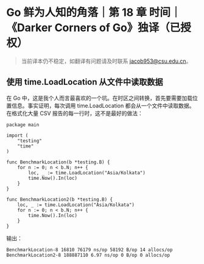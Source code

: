 # Go 鲜为人知的角落｜第 18 章 时间｜《Darker Corners of Go》独译（已授权）

> 当前译本仍不稳定，如翻译有问题请及时联系 jacob953@csu.edu.cn。

## 使用 time.LoadLocation 从文件中读取数据

在 Go 中，这是我个人而言最喜欢的一个坑。在时区之间转换，首先要需要加载位置信息。事实证明，每次调用 time.LoadLocation 都会从一个文件中读取数据。在格式化大量 CSV 报告的每一行时，这不是最好的做法：

```Golang
package main

import (
    "testing"
    "time"
)

func BenchmarkLocation(b *testing.B) {
    for n := 0; n < b.N; n++ {
        loc, _ := time.LoadLocation("Asia/Kolkata")
        time.Now().In(loc)
    }
}

func BenchmarkLocation2(b *testing.B) {
    loc, _ := time.LoadLocation("Asia/Kolkata")
    for n := 0; n < b.N; n++ {
        time.Now().In(loc)
    }
}
```

输出：

```
BenchmarkLocation-8 16810 76179 ns/op 58192 B/op 14 allocs/op
BenchmarkLocation2-8 188887110 6.97 ns/op 0 B/op 0 allocs/op
```
